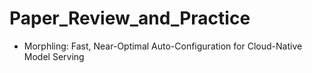 # Paper_Review_and_Practice

- Morphling: Fast, Near-Optimal Auto-Configuration for Cloud-Native Model Serving

